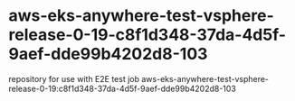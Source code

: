 # aws-eks-anywhere-test-vsphere-release-0-19-c8f1d348-37da-4d5f-9aef-dde99b4202d8-103
repository for use with E2E test job aws-eks-anywhere-test-vsphere-release-0-19:c8f1d348-37da-4d5f-9aef-dde99b4202d8-103
